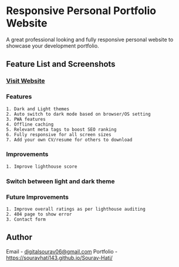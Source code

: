 # Responsive Personal Portfolio Website 
A great professional looking and fully responsive personal website to showcase your development portfolio.

## Feature List and Screenshots
### [Visit Website](https://www.instagram.com/tech.rudra_?igsh=MTM1N3dlZ2Fvdm91dQ==)

### Features
```
1. Dark and Light themes
2. Auto switch to dark mode based on browser/OS setting
3. PWA features
4. Offline caching
5. Relevant meta tags to boost SEO ranking
6. Fully responsive for all screen sizes
7. Add your own CV/resume for others to download
```

### Improvements
```
1. Improve lighthouse score
```

### Switch between light and dark theme

### Future Improvements 
```
1. Improve overall ratings as per lighthouse auditing
2. 404 page to show error
3. Contact form
```

## Author

Email - digitalsourav06@gmail.com
Portfolio -https://souravhati143.github.io/Sourav-Hati/
